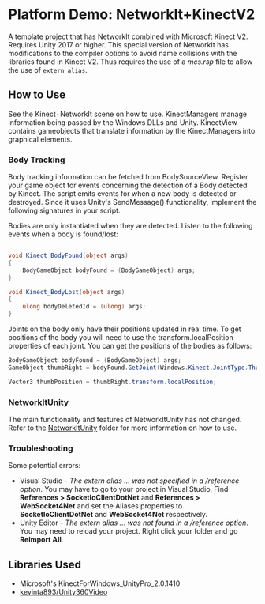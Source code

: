 # Platform Demo: NetworkIt+KinectV2

A template project that has NetworkIt combined with Microsoft Kinect V2. Requires Unity 2017 or higher.
This special version of NetworkIt has modifications to the compiler options to avoid name collisions with the libraries found in Kinect V2. Thus requires the use of a *mcs.rsp* file to allow the use of ```extern alias```. 

## How to Use
See the Kinect+NetworkIt scene on how to use. KinectManagers manage information being passed by the Windows DLLs and Unity. KinectView contains gameobjects that translate information by the KinectManagers into graphical elements.

### Body Tracking
Body tracking information can be fetched from BodySourceView. Register your game object for events concerning the detection of a  Body detected by Kinect. The script emits events for when a new body is detected or destroyed. Since it uses Unity's SendMessage() functionality, implement the following signatures in your script.

Bodies are only instantiated when they are detected. Listen to the following events when a body is found/lost:
```C#

void Kinect_BodyFound(object args)
{
	BodyGameObject bodyFound = (BodyGameObject) args;
}

void Kinect_BodyLost(object args)
{
	ulong bodyDeletedId = (ulong) args;
}
```

Joints on the body only have their positions updated in real time. To get positions of the body you will need to use the transform.localPosition properties of each joint. You can get the positions of the bodies as follows:

```C#
BodyGameObject bodyFound = (BodyGameObject) args;
GameObject thumbRight = bodyFound.GetJoint(Windows.Kinect.JointType.ThumbRight);

Vector3 thumbPosition = thumbRight.transform.localPosition;
```

### NetworkItUnity
The main functionality and features of NetworkItUnity has not changed. Refer to the [NetworkItUnity](https://github.com/kevinta893/NetworkIt/tree/master/NetworkItUnity) folder for more information on how to use.


### Troubleshooting

Some potential errors:
* Visual Studio - *The extern alias ... was not specified in a /reference option*. You may have to go to your project in Visual Studio, Find **References > SocketIoClientDotNet** and **References > WebSocket4Net** and set the Aliases properties to **SocketIoClientDotNet** and **WebSocket4Net** respectively. 
* Unity Editor - *The extern alias ... was not found in a /reference option*. You may need to reload your project. Right click your folder and go **Reimport All**.





## Libraries Used
* Microsoft's KinectForWindows_UnityPro_2.0.1410
* [kevinta893/Unity360Video](https://github.com/kevinta893/Unity360Video)
